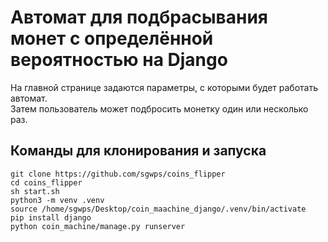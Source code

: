 # Автомат для подбрасывания монет с определённой вероятностью на Django

На главной странице задаются параметры, с которыми будет работать автомат.\
Затем пользователь может подбросить монетку один или несколько раз.

## Команды для клонирования и запуска
```
git clone https://github.com/sgwps/coins_flipper
cd coins_flipper
sh start.sh
python3 -m venv .venv
source /home/sgwps/Desktop/coin_maachine_django/.venv/bin/activate
pip install django
python coin_machine/manage.py runserver
```
